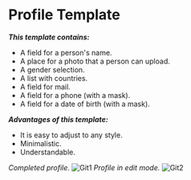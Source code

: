 # Profile Template
**_This template contains:_**
- A field for a person's name.
- A place for a photo that a person can upload.
- A gender selection.
- A list with countries.
- A field for mail.
- A field for a phone (with a mask).
- A field for a date of birth (with a mask).

**_Advantages of this template:_**
- It is easy to adjust to any style.
- Minimalistic.
- Understandable.

*Completed profile.*
![Git1](https://user-images.githubusercontent.com/108799072/235345110-92e3256f-fc4c-421e-9c6c-0fbf71346777.JPG)
*Profile in edit mode.*
![Git2](https://user-images.githubusercontent.com/108799072/235345117-15df6c31-e0c9-41b0-a7d7-6f27962ec460.JPG)
